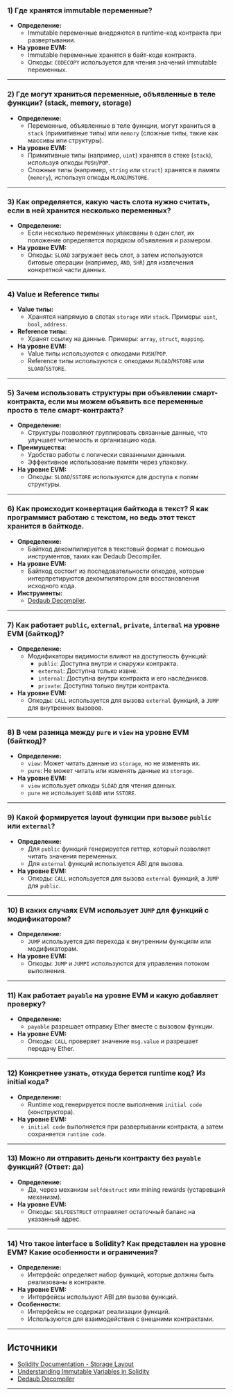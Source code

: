 
### **1) Где хранятся immutable переменные?**
- **Определение:**
  - Immutable переменные внедряются в runtime-код контракта при развертывании.
- **На уровне EVM:**
  - Immutable переменные хранятся в байт-коде контракта.
  - Опкоды: `CODECOPY` используется для чтения значений immutable переменных.

---

### **2) Где могут храниться переменные, объявленные в теле функции? (stack, memory, storage)**
- **Определение:**
  - Переменные, объявленные в теле функции, могут храниться в `stack` (примитивные типы) или `memory` (сложные типы, такие как массивы или структуры).
- **На уровне EVM:**
  - Примитивные типы (например, `uint`) хранятся в стеке (`stack`), используя опкоды `PUSH`/`POP`.
  - Сложные типы (например, `string` или `struct`) хранятся в памяти (`memory`), используя опкоды `MLOAD`/`MSTORE`.

---

### **3) Как определяется, какую часть слота нужно считать, если в ней хранится несколько переменных?**
- **Определение:**
  - Если несколько переменных упакованы в один слот, их положение определяется порядком объявления и размером.
- **На уровне EVM:**
  - Опкоды: `SLOAD` загружает весь слот, а затем используются битовые операции (например, `AND`, `SHR`) для извлечения конкретной части данных.

---

### **4) Value и Reference типы**
- **Value типы:**
  - Хранятся напрямую в слотах `storage` или `stack`. Примеры: `uint`, `bool`, `address`.
- **Reference типы:**
  - Хранят ссылку на данные. Примеры: `array`, `struct`, `mapping`.
- **На уровне EVM:**
  - Value типы используются с опкодами `PUSH`/`POP`.
  - Reference типы используются с опкодами `MLOAD`/`MSTORE` или `SLOAD`/`SSTORE`.

---

### **5) Зачем использовать структуры при объявлении смарт-контракта, если мы можем объявить все переменные просто в теле смарт-контракта?**
- **Определение:**
  - Структуры позволяют группировать связанные данные, что улучшает читаемость и организацию кода.
- **Преимущества:**
  - Удобство работы с логически связанными данными.
  - Эффективное использование памяти через упаковку.
- **На уровне EVM:**
  - Опкоды: `SLOAD`/`SSTORE` используются для доступа к полям структуры.

---

### **6) Как происходит конвертация байткода в текст? Я как программист работаю с текстом, но ведь этот текст хранится в байткоде.**
- **Определение:**
  - Байткод декомпилируется в текстовый формат с помощью инструментов, таких как Dedaub Decompiler.
- **На уровне EVM:**
  - Байткод состоит из последовательности опкодов, которые интерпретируются декомпилятором для восстановления исходного кода.
- **Инструменты:**
  - [Dedaub Decompiler](https://app.dedaub.com/decompile).

---

### **7) Как работает `public`, `external`, `private`, `internal` на уровне EVM (байткод)?**
- **Определение:**
  - Модификаторы видимости влияют на доступность функций:
    - `public`: Доступна внутри и снаружи контракта.
    - `external`: Доступна только извне.
    - `internal`: Доступна внутри контракта и его наследников.
    - `private`: Доступна только внутри контракта.
- **На уровне EVM:**
  - Опкоды: `CALL` используется для вызова `external` функций, а `JUMP` для внутренних вызовов.

---

### **8) В чем разница между `pure` и `view` на уровне EVM (байткод)?**
- **Определение:**
  - `view`: Может читать данные из `storage`, но не изменять их.
  - `pure`: Не может читать или изменять данные из `storage`.
- **На уровне EVM:**
  - `view` использует опкоды `SLOAD` для чтения данных.
  - `pure` не использует `SLOAD` или `SSTORE`.

---

### **9) Какой формируется layout функции при вызове `public` или `external`?**
- **Определение:**
  - Для `public` функций генерируется геттер, который позволяет читать значения переменных.
  - Для `external` функций используется ABI для вызова.
- **На уровне EVM:**
  - Опкоды: `CALL` используется для вызова `external` функций, а `JUMP` для `public`.

---

### **10) В каких случаях EVM использует `JUMP` для функций с модификатором?**
- **Определение:**
  - `JUMP` используется для перехода к внутренним функциям или модификаторам.
- **На уровне EVM:**
  - Опкоды: `JUMP` и `JUMPI` используются для управления потоком выполнения.

---

### **11) Как работает `payable` на уровне EVM и какую добавляет проверку?**
- **Определение:**
  - `payable` разрешает отправку Ether вместе с вызовом функции.
- **На уровне EVM:**
  - Опкоды: `CALL` проверяет значение `msg.value` и разрешает передачу Ether.

---

### **12) Конкретнее узнать, откуда берется runtime код? Из initial кода?**
- **Определение:**
  - Runtime код генерируется после выполнения `initial code` (конструктора).
- **На уровне EVM:**
  - `initial code` выполняется при развертывании контракта, а затем сохраняется `runtime code`.

---

### **13) Можно ли отправить деньги контракту без `payable` функций? (Ответ: да)**
- **Определение:**
  - Да, через механизм `selfdestruct` или mining rewards (устаревший механизм).
- **На уровне EVM:**
  - Опкоды: `SELFDESTRUCT` отправляет остаточный баланс на указанный адрес.

---

### **14) Что такое interface в Solidity? Как представлен на уровне EVM? Какие особенности и ограничения?**
- **Определение:**
  - Интерфейс определяет набор функций, которые должны быть реализованы в контракте.
- **На уровне EVM:**
  - Интерфейсы используют ABI для вызова функций.
- **Особенности:**
  - Интерфейсы не содержат реализации функций.
  - Используются для взаимодействия с внешними контрактами.

---

## Источники
- [Solidity Documentation - Storage Layout](https://docs.soliditylang.org/en/latest/internals/layout_in_storage.html)
- [Understanding Immutable Variables in Solidity](https://ethereum.stackexchange.com/questions/81994/what-is-the-difference-between-fallback-and-receive-functions-in-solidity)
- [Dedaub Decompiler](https://app.dedaub.com/decompile)
---
